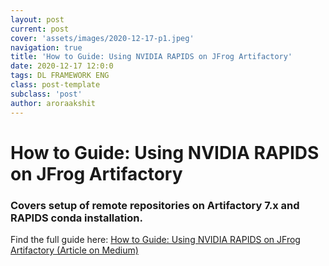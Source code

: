 ```yaml
---
layout: post
current: post
cover: 'assets/images/2020-12-17-p1.jpeg'
navigation: true
title: 'How to Guide: Using NVIDIA RAPIDS on JFrog Artifactory'
date: 2020-12-17 12:0:0
tags: DL FRAMEWORK ENG
class: post-template
subclass: 'post'
author: aroraakshit
---
```


# How to Guide: Using NVIDIA RAPIDS on JFrog Artifactory
### Covers setup of remote repositories on Artifactory 7.x and RAPIDS conda installation.

Find the full guide here: [How to Guide: Using NVIDIA RAPIDS on JFrog Artifactory (Article on Medium)](https://medium.com/rapids-ai/how-to-guide-using-rapids-on-jfrog-artifactory-c72d36d1e81a)